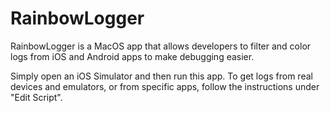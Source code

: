 # RainbowLogger

RainbowLogger is a MacOS app that allows developers to filter and color logs from iOS and Android apps to make debugging easier.

Simply open an iOS Simulator and then run this app. To get logs from real devices and emulators, or from specific apps, follow the instructions under "Edit Script".
